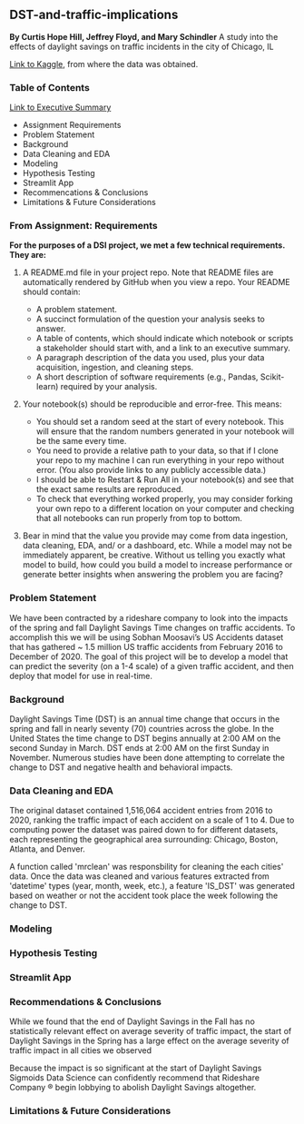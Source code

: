 ## DST-and-traffic-implications
**By Curtis Hope Hill, Jeffrey Floyd, and Mary Schindler**
A study into the effects of daylight savings on traffic incidents in the city of Chicago, IL

[Link to Kaggle](https://smoosavi.org/datasets/us_accidents), from where the data was obtained.


### Table of Contents
[Link to Executive Summary](https://docs.google.com/document/d/1ocNE4wLrWzBJRzkGMlQuR9KBSb5BC2hwFOq3vOTioyU/edit?usp=sharing)

- Assignment Requirements
- Problem Statement
- Background
- Data Cleaning and EDA
- Modeling
- Hypothesis Testing
- Streamlit App
- Recommencations & Conclusions
- Limitations & Future Considerations


### From Assignment: Requirements
**For the purposes of a DSI project, we met a few technical requirements. They are:**

1. A README.md file in your project repo. Note that README files are automatically rendered by GitHub when you view a repo. Your README should contain:
    - A problem statement.
    - A succinct formulation of the question your analysis seeks to answer.
    - A table of contents, which should indicate which notebook or scripts a stakeholder should start with, and a link to an executive summary.
    - A paragraph description of the data you used, plus your data acquisition, ingestion, and cleaning steps.
    - A short description of software requirements (e.g., Pandas, Scikit-learn) required by your analysis.

2. Your notebook(s) should be reproducible and error-free. This means:
    - You should set a random seed at the start of every notebook. This will ensure that the random numbers generated in your notebook will be the same every time.
    - You need to provide a relative path to your data, so that if I clone your repo to my machine I can run everything in your repo without error. (You also provide links to any publicly accessible data.)
    - I should be able to Restart & Run All in your notebook(s) and see that the exact same results are reproduced.
    - To check that everything worked properly, you may consider forking your own repo to a different location on your computer and checking that all notebooks can run properly from top to bottom.

3. Bear in mind that the value you provide may come from data ingestion, data cleaning, EDA, and/ or a dashboard, etc. While a model may not be immediately apparent, be creative. Without us telling you exactly what model to build, how could you build a model to increase performance or generate better insights when answering the problem you are facing?


### Problem Statement
We have been contracted by a rideshare company to look into the impacts of the spring and fall Daylight Savings Time changes on traffic accidents. To accomplish this we will be using Sobhan Moosavi’s US Accidents dataset that has gathered ~ 1.5 million US traffic accidents from February 2016 to December of 2020. The goal of this project will be to develop a model that can predict the severity (on a 1-4 scale) of a given traffic accident, and then deploy that model for use in real-time. 


### Background
Daylight Savings Time (DST) is an annual time change that occurs in the spring and fall in nearly seventy (70) countries across the globe. In the United States the time change to DST begins annually at 2:00 AM on the second Sunday in March. DST ends at 2:00 AM on the first Sunday in November. Numerous studies have been done attempting to correlate the change to DST and negative health and behavioral impacts.


### Data Cleaning and EDA
The original dataset contained 1,516,064 accident entries from 2016 to 2020, ranking the traffic impact of each accident on a scale of 1 to 4. Due to computing power the dataset was paired down to for different datasets, each representing the geographical area surrounding: Chicago, Boston, Atlanta, and Denver.

A function called 'mrclean' was responsbility for cleaning the each cities' data. Once the data was cleaned and various features extracted from 'datetime' types (year, month, week, etc.), a feature 'IS_DST' was generated based on weather or not the accident took place the week following the change to DST.


### Modeling


### Hypothesis Testing


### Streamlit App


### Recommendations & Conclusions
While we found that the end of Daylight Savings in the Fall has no statistically relevant effect on average severity of traffic impact, the start of Daylight Savings in the Spring has a large effect on the average severity of traffic impact in all cities we observed

Because the impact is so significant at the start of Daylight Savings Sigmoids Data Science can confidently recommend that Rideshare Company ® begin lobbying to abolish Daylight Savings altogether. 


### Limitations & Future Considerations